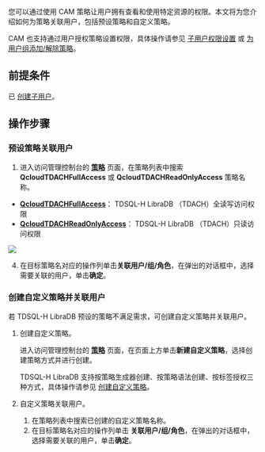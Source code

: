 您可以通过使用 CAM 策略让用户拥有查看和使用特定资源的权限。本文将为您介绍如何为策略关联用户，包括预设策略和自定义策略。 

CAM 也支持通过用户授权策略设置权限，具体操作请参见 [子用户权限设置](https://cloud.tencent.com/document/product/598/36256) 或 [为用户组添加/解除策略](https://cloud.tencent.com/document/product/598/37299)。

## 前提条件

已 [创建子用户](https://cloud.tencent.com/document/product/598/13674)。

## 操作步骤

### 预设策略关联用户

1.  进入访问管理控制台的 **[策略](https://console.cloud.tencent.com/cam/policy)** 页面，在策略列表中搜索 **QcloudTDACHFullAccess** 或 **QcloudTDACHReadOnlyAccess** 策略名称。

   - [**QcloudTDACHFullAccess**](https://console.cloud.tencent.com/cam/policy/detail/73187562&QcloudTDACHFullAccess&2)： TDSQL-H LibraDB （TDACH）全读写访问权限
   - [**QcloudTDACHReadOnlyAccess**](https://console.cloud.tencent.com/cam/policy/detail/73187575&QcloudTDACHReadOnlyAccess&2)： TDSQL-H LibraDB （TDACH）只读访问权限 

   ![](https://qcloudimg.tencent-cloud.cn/raw/3683947995fa7a6424e2f7e44ce9e0df.png)

4. 在目标策略名对应的操作列单击**关联用户/组/角色**，在弹出的对话框中，选择需要关联的用户，单击**确定**。

### 创建自定义策略并关联用户

若 TDSQL-H LibraDB 预设的策略不满足需求，可创建自定义策略并关联用户。

1. 创建自定义策略。

   进入访问管理控制台的 **[策略](https://console.cloud.tencent.com/cam/policy)** 页面，在页面上方单击**新建自定义策略**，选择创建策略方式并进行创建。

   TDSQL-H LibraDB 支持按策略生成器创建、按策略语法创建、按标签授权三种方式，具体操作请参见 <a href="https://cloud.tencent.com/document/product/598/37739" target="_blank">创建自定义策略</a>。

2. 自定义策略关联用户。

   1. 在策略列表中搜索已创建的自定义策略名称。
   2. 在目标策略名对应的操作列单击 **关联用户/组/角色**，在弹出的对话框中，选择需要关联的用户，单击**确定**。
